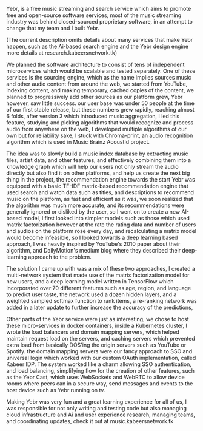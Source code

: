 <div id="BLOG_META_DATA" tags="Draft,Yebr" heading="Creating the Yebr Music Platform" excerpt="Yebr, is a free music streaming and search service which aims to promote free and open-source software services" cover-image="https://cdn.glitch.global/77b4c993-589e-4e39-8500-f03fc9765209/d06c87b2-9f55-47cf-baa5-fc03b642948b.image.png?v=1665946875169" type="fullscreenembed" style="visibility:hidden"></div>

Yebr, is a free music streaming and search service which aims to promote free and open-source software services, most of the music streaming industry was behind closed-sourced proprietary software, in an attempt to change that my team and I built Yebr.

(The current description omits details about many services that make Yebr happen, such as the Ai-based search engine and the Yebr design engine more details at research.kabeersnetwork.tk)

We planned the software architecture to consist of tens of independent microservices which would be scalable and tested separately. One of these services is the sourcing engine, which as the name implies sources music and other audio content from around the web, we started from YouTube, indexing content, and making temporary, cached copies of the content, we planned to progressively add other sources as our platform grew, Yebr however, saw little success. our user base was under 50 people at the time of our first stable release, but these numbers grew rapidly, reaching almost 6 folds, after version 3 which introduced music aggregation, I led this feature, studying and picking algorithms that would recognize and process audio from anywhere on the web, I developed multiple algorithms of our own but for reliability sake, I stuck with Chroma-print, an audio recognition algorithm which is used in Music Brainz AcoustId project.

The idea was to slowly build a music index database by extracting music files, artist data, and other features, and effectively combining them into a knowledge graph which will help our users not only stream the audio directly but also find it on other platforms, and help us create the next big thing in the project, the recommendation engine
towards the start Yebr was equipped with a basic TF-IDF matrix-based recommendation engine that used search and watch data such as titles, and descriptions to recommend music on the platform, as fast and efficient as it was, we soon realized that the algorithm was much more accurate, and its recommendations were generally ignored or disliked by the user, so I went on to create a new AI-based model, I first looked into simpler models such as those which used matrix factorization however at the rate the rating data and number of users and audios on the platform rose every day, and recalculating a matrix model would become infeasible, so I looked towards a deep learning based approach, I was heavily inspired by YouTube's 2010 paper about their algorithm, and DailyMotion's medium blog where they described their deep-learning approach to the problem.

The solution I came up with was a mix of these two approaches, I created a multi-network system that made use of the matrix factorization model for new users, and a deep learning model written in TensorFlow which incorporated over 70 different features such as age, region, and language to predict user taste, the network used a dozen hidden layers, and a weighted sampled softmax function to rank items, a re-ranking network was added in a later update to further increase the accuracy of the predictions,


Other parts of the Yebr service were just as interesting,  we chose to host these micro-services in docker containers, inside a Kubernetes cluster, I wrote the load balancers and domain mapping servers, which helped maintain request load on the servers, and caching servers which prevented extra load from basically DOS'ing the origin servers such as YouTube or Spotify. the domain mapping servers were our fancy approach to SSO and universal login which worked with our custom OAuth implementation, called Kabeer IDP.
The system worked like a charm allowing SSO authentication, and load balancing, simplifying flow for the creation of other features, such as the Yebr Cast, which uses WebSockets and WebRTC to allow device rooms where peers can in a secure way, send messages and events to the host device such as Yebr running on tv.

Making Yebr was very fun and a great learning experience for all of us, I was responsible for not only writing and testing code but also managing cloud infrastructure and Ai and user experience research, managing teams, and coordinating updates, check it out at music.kabeersnetwork.tk
